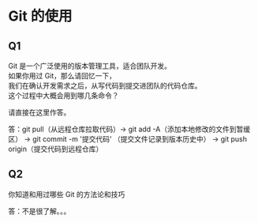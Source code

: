 # Git 的使用

## Q1

Git 是一个广泛使用的版本管理工具，适合团队开发。  
如果你用过 Git，那么请回忆一下，  
我们在确认开发需求之后，从写代码到提交进团队的代码仓库。  
这个过程中大概会用到哪几条命令？

请直接在这里作答。

答：git pull（从远程仓库拉取代码）-> git add -A（添加本地修改的文件到暂缓区） -> git commit -m '提交代码' （提交文件记录到版本历史中） -> git push origin（提交代码到远程仓库）

## Q2

你知道和用过哪些 Git 的方法论和技巧

答：不是很了解。。。
